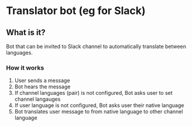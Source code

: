 # Translator bot (eg for Slack)

## What is it?

Bot that can be invited to Slack channel to automatically translate between languages.

### How it works

1. User sends a message
2. Bot hears the message
3. If channel languages (pair) is not configured, Bot asks user to set channel langauges
4. If user language is not configured, Bot asks user their native language
5. Bot translates user message to from native language to other channel language